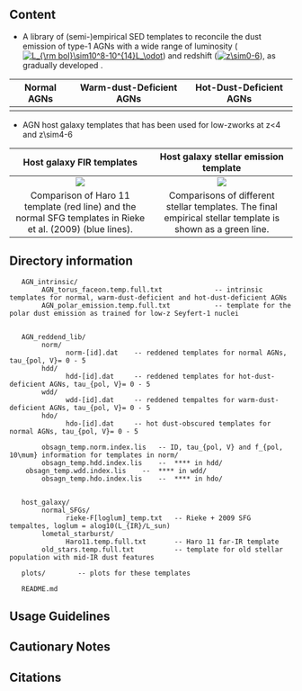 ## Content

* A library of (semi-)empirical SED templates to reconcile the dust emission of type-1 AGNs with a wide range of luminosity (<a href="https://www.codecogs.com/eqnedit.php?latex=L_{\rm&space;bol}\sim10^8-10^{14}L_\odot" target="_blank"><img src="https://latex.codecogs.com/gif.latex?L_{\rm&space;bol}\sim10^8-10^{14}L_\odot" title="L_{\rm bol}\sim10^8-10^{14}L_\odot" /></a>) and redshift (<a href="https://www.codecogs.com/eqnedit.php?latex=z\sim0-6" target="_blank"><img src="https://latex.codecogs.com/gif.latex?z\sim0-6" title="z\sim0-6" /></a>), as gradually developed .

Normal  AGNs    |   Warm-dust-Deficient AGNs   | Hot-Dust-Deficient AGNs 
:--------------:|:----------------------------:|:------------------------:
![]()   | ![]() | ![]()

* AGN host galaxy templates that has been used for low-zworks at z<4 and z\sim4-6

Host galaxy FIR templates                                                     |   Host galaxy stellar emission template
:----------------------------------------------------------------------------:|:-----------------------------------------------------------------------------------:
![](https://github.com/karlan/AGN_templates/raw/master/plots/galaxy_fir.png)  |  ![](https://github.com/karlan/AGN_templates/raw/master/plots/stellar_template.png)
Comparison of Haro 11 template (red line) and the normal SFG templates in Rieke et al. (2009) (blue lines). | Comparisons of different stellar templates. The final empirical stellar template is shown as a green line.

## Directory information

       AGN_intrinsic/
            AGN_torus_faceon.temp.full.txt             -- intrinsic templates for normal, warm-dust-deficient and hot-dust-deficient AGNs
            AGN_polar_emission.temp.full.txt           -- template for the polar dust emission as trained for low-z Seyfert-1 nuclei
             
    
       AGN_reddend_lib/  
            norm/  
                  norm-[id].dat    -- reddened templates for normal AGNs, tau_{pol, V}= 0 - 5
            hdd/  
                  hdd-[id].dat     -- reddened templates for hot-dust-deficient AGNs, tau_{pol, V}= 0 - 5
            wdd/
                  wdd-[id].dat     -- reddened tempaltes for warm-dust-deficient AGNs, tau_{pol, V}= 0 - 5
            hdo/  
                  hdo-[id].dat     -- hot dust-obscured templates for normal AGNs, tau_{pol, V}= 0 - 5

            obsagn_temp.norm.index.lis   -- ID, tau_{pol, V} and f_{pol, 10\mum} information for templates in norm/
            obsagn_temp.hdd.index.lis    --  **** in hdd/           
	    obsagn_temp.wdd.index.lis    --  **** in wdd/
            obsagn_temp.hdo.index.lis    --  **** in hdo/
             
    
       host_galaxy/  
            normal_SFGs/  
                  rieke-F[loglum]_temp.txt   -- Rieke + 2009 SFG tempaltes, loglum = alog10(L_{IR}/L_sun)
            lometal_starburst/  
                  Haro11.temp.full.txt       -- Haro 11 far-IR template
            old_stars.temp.full.txt          -- template for old stellar population with mid-IR dust features
    
       plots/        -- plots for these templates
    
       README.md

## Usage Guidelines

## Cautionary Notes

## Citations
 
